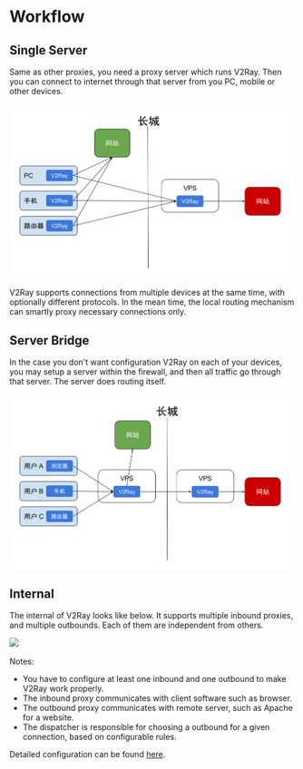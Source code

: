 # Workflow

## Single Server

Same as other proxies, you need a proxy server which runs V2Ray. Then you can connect to internet through that server from you PC, mobile or other devices.

![](../resources/direct.svg)

V2Ray supports connections from multiple devices at the same time, with optionally different protocols. In the mean time, the local routing mechanism can smartly proxy necessary connections only.

## Server Bridge

In the case you don't want configuration V2Ray on each of your devices, you may setup a server within the firewall, and then all traffic go through that server. The server does routing itself.

![](../resources/relay.svg)

## Internal

The internal of V2Ray looks like below. It supports multiple inbound proxies, and multiple outbounds. Each of them are independent from others.

![](../resources/internal.svg)

Notes:

* You have to configure at least one inbound and one outbound to make V2Ray work properly.
* The inbound proxy communicates with client software such as browser.
* The outbound proxy communicates with remote server, such as Apache for a website.
* The dispatcher is responsible for choosing a outbound for a given connection, based on configurable rules.

Detailed configuration can be found [here](../configuration/overview.md).
